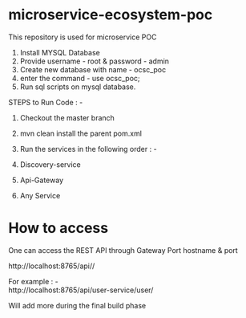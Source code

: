 # microservice-ecosystem-poc
This repository is used for microservice POC 

1) Install MYSQL Database 
2) Provide username - root & password - admin 
3) Create new database with name - ocsc_poc
4) enter the command - use ocsc_poc;
5) Run sql scripts on mysql database. 

STEPS to Run Code : - 
1) Checkout the master branch 
2)  mvn clean install the parent pom.xml
3) Run the services in the following order : - 

1) Discovery-service 
2) Api-Gateway
3) Any Service 

How to access 
==============
One can access the REST API through Gateway Port hostname & port  

http://localhost:8765/api/<service-name>/<path>
  
For example : -   
http://localhost:8765/api/user-service/user/

Will add more during the final build phase 
